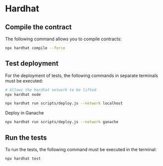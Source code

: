 # Hardhat

## Compile the contract
The following command allows you to compile contracts:

```bash
npx hardhat compile --force
```

## Test deployment
For the deployment of tests, the following commands in separate terminals must be executed:

```bash
# Allows the hardhat network to be lifted
npx hardhat node
```

```bash
npx hardhat run scripts/deploy.js --network localhost
```

Deploy in Ganache
```bash
npx hardhat run scripts/deploy.js --network ganache
```

## Run the tests
To run the tests, the following command must be executed in the terminal:

```bash
npx hardhat test
```